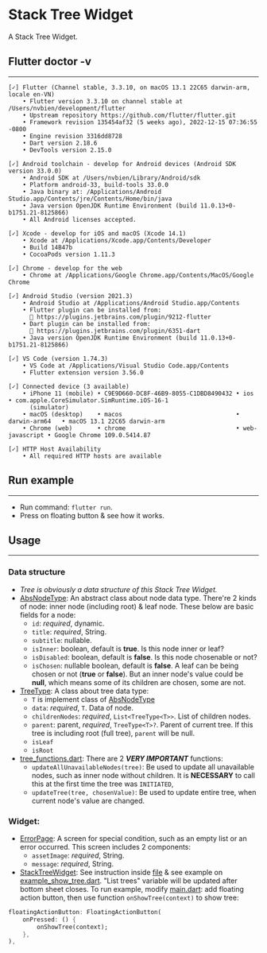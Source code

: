 # Stack Tree Widget

A Stack Tree Widget.

## Flutter doctor -v
-------

```
[✓] Flutter (Channel stable, 3.3.10, on macOS 13.1 22C65 darwin-arm, locale en-VN)
    • Flutter version 3.3.10 on channel stable at /Users/nvbien/development/flutter
    • Upstream repository https://github.com/flutter/flutter.git
    • Framework revision 135454af32 (5 weeks ago), 2022-12-15 07:36:55 -0800
    • Engine revision 3316dd8728
    • Dart version 2.18.6
    • DevTools version 2.15.0

[✓] Android toolchain - develop for Android devices (Android SDK version 33.0.0)
    • Android SDK at /Users/nvbien/Library/Android/sdk
    • Platform android-33, build-tools 33.0.0
    • Java binary at: /Applications/Android Studio.app/Contents/jre/Contents/Home/bin/java
    • Java version OpenJDK Runtime Environment (build 11.0.13+0-b1751.21-8125866)
    • All Android licenses accepted.

[✓] Xcode - develop for iOS and macOS (Xcode 14.1)
    • Xcode at /Applications/Xcode.app/Contents/Developer
    • Build 14B47b
    • CocoaPods version 1.11.3

[✓] Chrome - develop for the web
    • Chrome at /Applications/Google Chrome.app/Contents/MacOS/Google Chrome

[✓] Android Studio (version 2021.3)
    • Android Studio at /Applications/Android Studio.app/Contents
    • Flutter plugin can be installed from:
      🔨 https://plugins.jetbrains.com/plugin/9212-flutter
    • Dart plugin can be installed from:
      🔨 https://plugins.jetbrains.com/plugin/6351-dart
    • Java version OpenJDK Runtime Environment (build 11.0.13+0-b1751.21-8125866)

[✓] VS Code (version 1.74.3)
    • VS Code at /Applications/Visual Studio Code.app/Contents
    • Flutter extension version 3.56.0

[✓] Connected device (3 available)
    • iPhone 11 (mobile) • C9E9D660-DC8F-46B9-8055-C1DBD8490432 • ios            • com.apple.CoreSimulator.SimRuntime.iOS-16-1
      (simulator)
    • macOS (desktop)    • macos                                • darwin-arm64   • macOS 13.1 22C65 darwin-arm
    • Chrome (web)       • chrome                               • web-javascript • Google Chrome 109.0.5414.87

[✓] HTTP Host Availability
    • All required HTTP hosts are available
```

## Run example
-------
- Run command: `flutter run`.
- Press on floating button & see how it works.

## Usage
-------
### Data structure
- *Tree is obviously a data structure of this Stack Tree Widget.*
- [AbsNodeType](abstract_node_type.dart): An abstract class about node data type. There're 2 kinds of node: inner node (including root) & leaf node. These below are basic fields for a node:
    - `id`: _required_, dynamic.
    - `title`: _required_, String.
    - `subtitle`: nullable.
    - `isInner`:  boolean, default is **true**. Is this node inner or leaf?
    - `isDisabled`:  boolean, default is **false**. Is this node chosenable or not?
    - `isChosen`: nullable boolean, default is **false**. A leaf can be being chosen or not (**true** or **false**). But an inner node's value could be **null**, which means some of its children are chosen, some are not.
- [TreeType<T extends AbsNodeType>](tree_type.dart): A class about tree data type:
    - `T` is implement class of [AbsNodeType](abstract_node_type.dart)
    - `data`: _required_, `T`. Data of node.
    - `childrenNodes`: _required_, `List<TreeType<T>>`. List of children nodes.
    - `parent`: parent, _required_, `TreeType<T>?`. Parent of current tree. If this tree is including root (full tree), `parent` will be null.
    - `isLeaf`
    - `isRoot`
- [tree_functions.dart](tree_functions.dart): There are 2 ***VERY IMPORTANT*** functions:
    - `updateAllUnavailableNodes(tree)`: Be used to update all unavailable nodes, such as inner node without children. It is **NECESSARY** to call this at the first time the tree was `INITIATED`,
    - `updateTree(tree, chosenValue)`: Be used to update entire tree, when current node's value are changed.
### Widget:
- [ErrorPage](error_page.dart): A screen for special condition, such as an empty list or an error occurred. This screen includes 2 components:
    - `assetImage`: _required_, String.
    - `message`: _required_, String.
- [StackTreeWidget](stack_tree_widget.dart): See instruction inside [file](stack_tree_widget.dart) & see example on [example_show_tree.dart](example/example_show_tree.dart). "List trees" variable will be updated after bottom sheet closes. To run example, modify [main.dart](../../../main.dart): add floating action button, then use function `onShowTree(context)` to show tree:
```dart
floatingActionButton: FloatingActionButton(
    onPressed: () {
        onShowTree(context);
    },
),
```